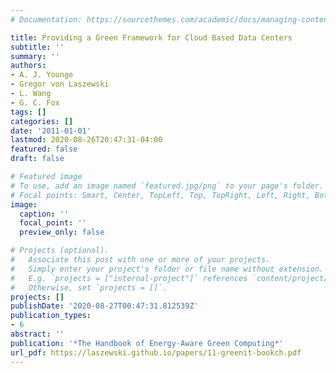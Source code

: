 ```yaml
---
# Documentation: https://sourcethemes.com/academic/docs/managing-content/

title: Providing a Green Framework for Cloud Based Data Centers
subtitle: ''
summary: ''
authors:
- A. J. Younge
- Gregor von Laszewski
- L. Wang
- G. C. Fox
tags: []
categories: []
date: '2011-01-01'
lastmod: 2020-08-26T20:47:31-04:00
featured: false
draft: false

# Featured image
# To use, add an image named `featured.jpg/png` to your page's folder.
# Focal points: Smart, Center, TopLeft, Top, TopRight, Left, Right, BottomLeft, Bottom, BottomRight.
image:
  caption: ''
  focal_point: ''
  preview_only: false

# Projects (optional).
#   Associate this post with one or more of your projects.
#   Simply enter your project's folder or file name without extension.
#   E.g. `projects = ["internal-project"]` references `content/project/deep-learning/index.md`.
#   Otherwise, set `projects = []`.
projects: []
publishDate: '2020-08-27T00:47:31.812539Z'
publication_types:
- 6
abstract: ''
publication: '*The Handbook of Energy-Aware Green Computing*'
url_pdf: https://laszewski.github.io/papers/11-greenit-bookch.pdf
---
```

